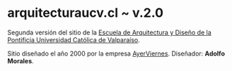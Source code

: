 # arquitecturaucv.cl ~ v.2.0

Segunda versión del sitio de la [Escuela de Arquitectura y Diseño de la Pontificia Universidad Católica de Valparaíso](http://www.ead.cl).

Sitio diseñado el año 2000 por la empresa [AyerViernes](http://ayerviernes.com). Diseñador: **Adolfo Morales**.
 
